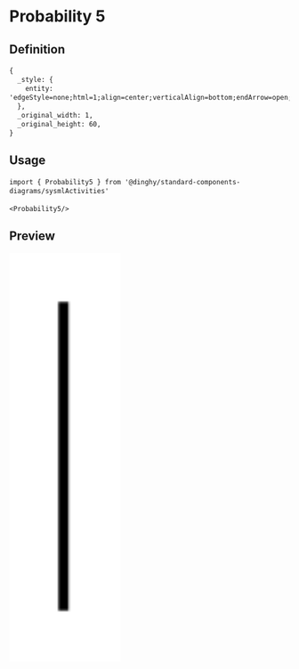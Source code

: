 # Probability 5

## Definition

```
{
  _style: { 
    entity: 'edgeStyle=none;html=1;align=center;verticalAlign=bottom;endArrow=open;endSize=12;exitX=1;exitY=0.5;fillColor=#ffffff;labelBackgroundColor=none;',
  },
  _original_width: 1,
  _original_height: 60,
}
```

## Usage

```
import { Probability5 } from '@dinghy/standard-components-diagrams/sysmlActivities'

<Probability5/>
```

## Preview

<img src="./probability-5.png" width="200"/>
